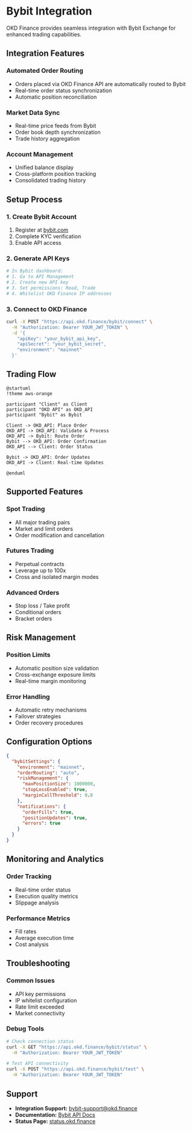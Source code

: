 # Bybit Integration

OKD Finance provides seamless integration with Bybit Exchange for enhanced trading capabilities.

## Integration Features

### Automated Order Routing
- Orders placed via OKD Finance API are automatically routed to Bybit
- Real-time order status synchronization
- Automatic position reconciliation

### Market Data Sync
- Real-time price feeds from Bybit
- Order book depth synchronization  
- Trade history aggregation

### Account Management
- Unified balance display
- Cross-platform position tracking
- Consolidated trading history

## Setup Process

### 1. Create Bybit Account
1. Register at [bybit.com](https://bybit.com)
2. Complete KYC verification
3. Enable API access

### 2. Generate API Keys
```bash
# In Bybit dashboard:
# 1. Go to API Management
# 2. Create new API key
# 3. Set permissions: Read, Trade
# 4. Whitelist OKD Finance IP addresses
```

### 3. Connect to OKD Finance
```bash
curl -X POST "https://api.okd.finance/bybit/connect" \
  -H "Authorization: Bearer YOUR_JWT_TOKEN" \
  -d '{
    "apiKey": "your_bybit_api_key",
    "apiSecret": "your_bybit_secret",
    "environment": "mainnet"
  }'
```

## Trading Flow

```text
@startuml
!theme aws-orange

participant "Client" as Client
participant "OKD API" as OKD_API
participant "Bybit" as Bybit

Client -> OKD_API: Place Order
OKD_API -> OKD_API: Validate & Process
OKD_API -> Bybit: Route Order
Bybit --> OKD_API: Order Confirmation
OKD_API --> Client: Order Status

Bybit -> OKD_API: Order Updates
OKD_API -> Client: Real-time Updates

@enduml
```

## Supported Features

### Spot Trading
- All major trading pairs
- Market and limit orders
- Order modification and cancellation

### Futures Trading
- Perpetual contracts
- Leverage up to 100x
- Cross and isolated margin modes

### Advanced Orders
- Stop loss / Take profit
- Conditional orders
- Bracket orders

## Risk Management

### Position Limits
- Automatic position size validation
- Cross-exchange exposure limits
- Real-time margin monitoring

### Error Handling
- Automatic retry mechanisms
- Failover strategies
- Order recovery procedures

## Configuration Options

```json
{
  "bybitSettings": {
    "environment": "mainnet",
    "orderRouting": "auto",
    "riskManagement": {
      "maxPositionSize": 1000000,
      "stopLossEnabled": true,
      "marginCallThreshold": 0.8
    },
    "notifications": {
      "orderFills": true,
      "positionUpdates": true,
      "errors": true
    }
  }
}
```

## Monitoring and Analytics

### Order Tracking
- Real-time order status
- Execution quality metrics
- Slippage analysis

### Performance Metrics
- Fill rates
- Average execution time
- Cost analysis

## Troubleshooting

### Common Issues
- API key permissions
- IP whitelist configuration
- Rate limit exceeded
- Market connectivity

### Debug Tools
```bash
# Check connection status
curl -X GET "https://api.okd.finance/bybit/status" \
  -H "Authorization: Bearer YOUR_JWT_TOKEN"

# Test API connectivity  
curl -X POST "https://api.okd.finance/bybit/test" \
  -H "Authorization: Bearer YOUR_JWT_TOKEN"
```

## Support

- **Integration Support:** bybit-support@okd.finance
- **Documentation:** [Bybit API Docs](https://bybit-exchange.github.io/docs/)
- **Status Page:** [status.okd.finance](https://status.okd.finance) 